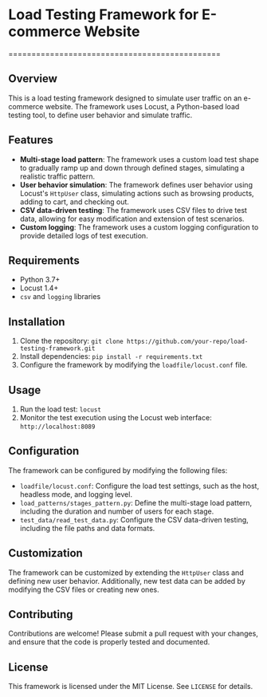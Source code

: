 # Load Testing Framework for E-commerce Website
==============================================

## Overview

This is a load testing framework designed to simulate user traffic on an e-commerce website. The framework uses Locust, a Python-based load testing tool, to define user behavior and simulate traffic.

## Features

*   **Multi-stage load pattern**: The framework uses a custom load test shape to gradually ramp up and down through defined stages, simulating a realistic traffic pattern.
*   **User behavior simulation**: The framework defines user behavior using Locust's `HttpUser` class, simulating actions such as browsing products, adding to cart, and checking out.
*   **CSV data-driven testing**: The framework uses CSV files to drive test data, allowing for easy modification and extension of test scenarios.
*   **Custom logging**: The framework uses a custom logging configuration to provide detailed logs of test execution.

## Requirements

*   Python 3.7+
*   Locust 1.4+
*   `csv` and `logging` libraries

## Installation

1.  Clone the repository: `git clone https://github.com/your-repo/load-testing-framework.git`
2.  Install dependencies: `pip install -r requirements.txt`
3.  Configure the framework by modifying the `loadfile/locust.conf` file.

## Usage

1.  Run the load test: `locust`
2.  Monitor the test execution using the Locust web interface: `http://localhost:8089`

## Configuration

The framework can be configured by modifying the following files:

*   `loadfile/locust.conf`: Configure the load test settings, such as the host, headless mode, and logging level.
*   `load_patterns/stages_pattern.py`: Define the multi-stage load pattern, including the duration and number of users for each stage.
*   `test_data/read_test_data.py`: Configure the CSV data-driven testing, including the file paths and data formats.

## Customization

The framework can be customized by extending the `HttpUser` class and defining new user behavior. Additionally, new test data can be added by modifying the CSV files or creating new ones.

## Contributing

Contributions are welcome! Please submit a pull request with your changes, and ensure that the code is properly tested and documented.

## License

This framework is licensed under the MIT License. See `LICENSE` for details.
